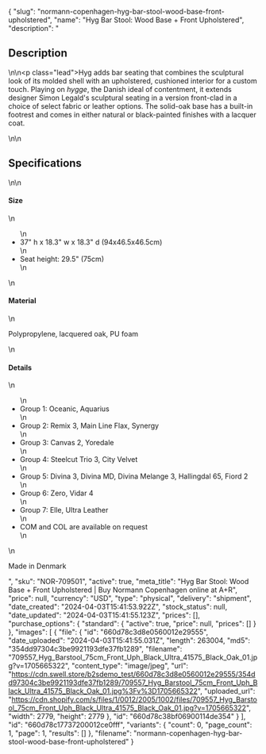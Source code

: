 {
  "slug": "normann-copenhagen-hyg-bar-stool-wood-base-front-upholstered",
  "name": "Hyg Bar Stool: Wood Base + Front Upholstered",
  "description": "<h2>Description</h2>\n<!-- split -->\n<p class=\"lead\">Hyg adds bar seating that combines the sculptural look of its molded shell with an upholstered, cushioned interior for a custom touch. Playing on <em>hygge</em>, the Danish ideal of contentment, it extends designer Simon Legald's sculptural seating in a version front-clad in a choice of select fabric or leather options. The solid-oak base has a built-in footrest and comes in either natural or black-painted finishes with a lacquer coat.  </p>\n<!-- split -->\n<h2>Specifications</h2>\n<!-- split -->\n<h4>Size</h4>\n<ul>\n<li>37\" h x 18.3\" w x 18.3\" d (94x46.5x46.5cm)</li>\n<li>Seat height: 29.5\" (75cm)</li>\n</ul>\n<h4>Material</h4>\n<p>Polypropylene, lacquered oak, PU foam</p>\n<h4>Details</h4>\n<ul>\n<li>Group 1: Oceanic, Aquarius</li>\n<li>Group 2: Remix 3, Main Line Flax, Synergy</li>\n<li>Group 3: Canvas 2, Yoredale</li>\n<li>Group 4: Steelcut Trio 3, City Velvet</li>\n<li>Group 5: Divina 3, Divina MD, Divina Melange 3, Hallingdal 65, Fiord 2</li>\n<li>Group 6: Zero, Vidar 4</li>\n<li>Group 7: Elle, Ultra Leather</li>\n<li>COM and COL are available on request</li>\n</ul>\n<p>Made in Denmark</p>",
  "sku": "NOR-709501",
  "active": true,
  "meta_title": "Hyg Bar Stool: Wood Base + Front Upholstered | Buy Normann Copenhagen online at A+R",
  "price": null,
  "currency": "USD",
  "type": "physical",
  "delivery": "shipment",
  "date_created": "2024-04-03T15:41:53.922Z",
  "stock_status": null,
  "date_updated": "2024-04-03T15:41:55.123Z",
  "prices": [],
  "purchase_options": {
    "standard": {
      "active": true,
      "price": null,
      "prices": []
    }
  },
  "images": [
    {
      "file": {
        "id": "660d78c3d8e0560012e29555",
        "date_uploaded": "2024-04-03T15:41:55.031Z",
        "length": 263004,
        "md5": "354dd97304c3be9921193dfe37fb1289",
        "filename": "709557_Hyg_Barstool_75cm_Front_Uph_Black_Ultra_41575_Black_Oak_01.jpg?v=1705665322",
        "content_type": "image/jpeg",
        "url": "https://cdn.swell.store/b2sdemo_test/660d78c3d8e0560012e29555/354dd97304c3be9921193dfe37fb1289/709557_Hyg_Barstool_75cm_Front_Uph_Black_Ultra_41575_Black_Oak_01.jpg%3Fv%3D1705665322",
        "uploaded_url": "https://cdn.shopify.com/s/files/1/0012/2005/1002/files/709557_Hyg_Barstool_75cm_Front_Uph_Black_Ultra_41575_Black_Oak_01.jpg?v=1705665322",
        "width": 2779,
        "height": 2779
      },
      "id": "660d78c38bf06900114de354"
    }
  ],
  "id": "660d78c17737200012ce0fff",
  "variants": {
    "count": 0,
    "page_count": 1,
    "page": 1,
    "results": []
  },
  "filename": "normann-copenhagen-hyg-bar-stool-wood-base-front-upholstered"
}